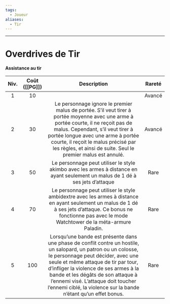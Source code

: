 ```yaml
---
tags:
  - Joueur
aliases:
  - Tir
---
```

___
# Overdrives de Tir
**Assistance au tir**

| Niv. | Coût ([[PG]]) |                                                                                                                                                                                     Description                                                                                                                                                                                      | Rareté |
| :--: | :-----------: | :----------------------------------------------------------------------------------------------------------------------------------------------------------------------------------------------------------------------------------------------------------------------------------------------------------------------------------------------------------------------------------: | :----: |
|  1   |      10       |                                                                                                                                                                                                                                                                                                                                                                                      | Avancé |
|  2   |      30       |                                Le personnage ignore le premier malus de portée. S’il veut tirer à portée moyenne avec une arme à portée courte, il ne reçoit pas de malus. Cependant, s’il veut tirer à portée longue avec une arme à portée courte, il reçoit le malus précisé par les règles, et ainsi de suite. Seul le premier malus est annulé.                                 | Avancé |
|  3   |      50       |                                                                                                                            Le personnage peut utiliser le style akimbo avec les armes à distance en ayant seulement un malus de 1 dé à ses jets d’attaque                                                                                                                            |  Rare  |
|  4   |      70       |                                                                                  Le personnage peut utiliser le style ambidextre avec les armes à distance en ayant seulement un malus de 1 dé à ses jets d’attaque. Ce bonus ne fonctionne pas avec le mode Watchtower de la méta-armure Paladin.                                                                                   |  Rare  |
|  5   |      100      | Lorsqu’une bande est présente dans une phase de conflit contre un hostile, un salopard, un patron ou un colosse, le personnage peut décider, avec une seule et même attaque de tir par tour, d’infliger la violence de ses armes à la bande et les dégâts de son attaque à l’ennemi visé. L’attaque doit toucher l’ennemi ciblé, la violence sur la bande n’étant qu’un effet bonus. |  Rare  |
